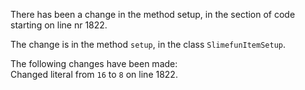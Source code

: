 There has been a change in the method setup, in the section of code starting on line nr 1822.
  
The change is in the method ```setup```, in the class ```SlimefunItemSetup```.
  
The following changes have been made:  
Changed literal from ```16``` to ```8``` on line 1822.  
